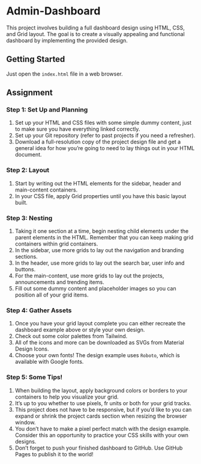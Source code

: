# Admin-Dashboard

This project involves building a full dashboard design using HTML, CSS, and Grid layout. The goal is to create a visually appealing and functional dashboard by implementing the provided design. 

## Getting Started
Just open the `index.html` file in a web browser.

## Assignment

### Step 1: Set Up and Planning
1. Set up your HTML and CSS files with some simple dummy content, just to make sure you have everything linked correctly.
2. Set up your Git repository (refer to past projects if you need a refresher).
3. Download a full-resolution copy of the project design file and get a general idea for how you’re going to need to lay things out in your HTML document.

### Step 2: Layout

1. Start by writing out the HTML elements for the sidebar, header and main-content containers.
2. In your CSS file, apply Grid properties until you have this basic layout built.

### Step 3: Nesting

1. Taking it one section at a time, begin nesting child elements under the parent elements in the HTML. Remember that you can keep making grid containers within grid containers.
2. In the sidebar, use more grids to lay out the navigation and branding sections.
3. In the header, use more grids to lay out the search bar, user info and buttons.
4. For the main-content, use more grids to lay out the projects, announcements and trending items.
5. Fill out some dummy content and placeholder images so you can position all of your grid items.

### Step 4: Gather Assets

1. Once you have your grid layout complete you can either recreate the dashboard example above or style your own design.
2. Check out some color palettes from Tailwind.
3. All of the icons and more can be downloaded as SVGs from Material Design Icons.
4. Choose your own fonts! The design example uses `Roboto`, which is available with Google fonts.

### Step 5: Some Tips!

1. When building the layout, apply background colors or borders to your containers to help you visualize your grid.
2. It’s up to you whether to use pixels, fr units or both for your grid tracks.
3. This project does not have to be responsive, but if you’d like to you can expand or shrink the project cards section when resizing the browser window.
4. You don’t have to make a pixel perfect match with the design example. Consider this an opportunity to practice your CSS skills with your own designs.
5. Don’t forget to push your finished dashboard to GitHub. Use GitHub Pages to publish it to the world!
